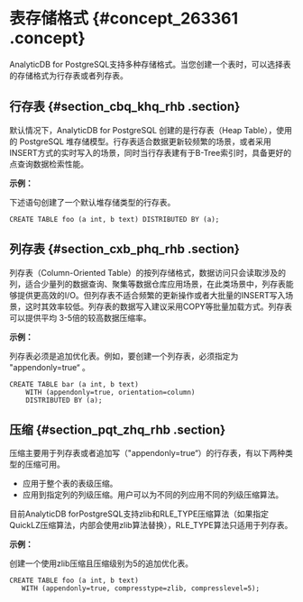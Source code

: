 # 表存储格式 {#concept_263361 .concept}

AnalyticDB for PostgreSQL支持多种存储格式。当您创建一个表时，可以选择表的存储格式为行存表或者列存表。

## 行存表 {#section_cbq_khq_rhb .section}

默认情况下，AnalyticDB for PostgreSQL 创建的是行存表（Heap Table），使用的 PostgreSQL 堆存储模型。行存表适合数据更新较频繁的场景，或者采用INSERT方式的实时写入的场景，同时当行存表建有于B-Tree索引时，具备更好的点查询数据检索性能。

**示例：**

下述语句创建了一个默认堆存储类型的行存表。

``` {#codeblock_3vb_weu_lab}
CREATE TABLE foo (a int, b text) DISTRIBUTED BY (a);
```

## 列存表 {#section_cxb_phq_rhb .section}

列存表（Column-Oriented Table）的按列存储格式，数据访问只会读取涉及的列，适合少量列的数据查询、聚集等数据仓库应用场景，在此类场景中，列存表能够提供更高效的I/O。但列存表不适合频繁的更新操作或者大批量的INSERT写入场景，这时其效率较低。列存表的数据写入建议采用COPY等批量加载方式。列存表可以提供平均 3-5倍的较高数据压缩率。

**示例：**

列存表必须是追加优化表。例如，要创建一个列存表，必须指定为 "appendonly=true“ 。

``` {#codeblock_x82_o9r_nck}
CREATE TABLE bar (a int, b text) 
    WITH (appendonly=true, orientation=column)
    DISTRIBUTED BY (a);
```

## 压缩 {#section_pqt_zhq_rhb .section}

压缩主要用于列存表或者追加写（"appendonly=true“）的行存表，有以下两种类型的压缩可用。

-   应用于整个表的表级压缩。
-   应用到指定列的列级压缩。用户可以为不同的列应用不同的列级压缩算法。

目前AnalyticDB forPostgreSQL支持zlib和RLE\_TYPE压缩算法（如果指定QuickLZ压缩算法，内部会使用zlib算法替换），RLE\_TYPE算法只适用于列存表。

**示例：**

创建一个使用zlib压缩且压缩级别为5的追加优化表。

``` {#codeblock_pnv_0e0_r4s}
CREATE TABLE foo (a int, b text) 
   WITH (appendonly=true, compresstype=zlib, compresslevel=5);
```

